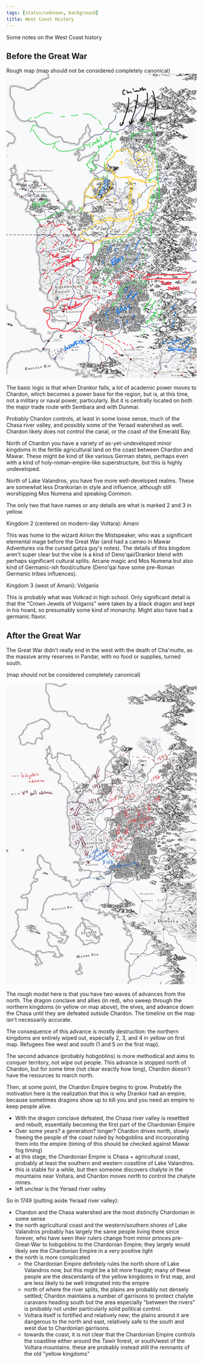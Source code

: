 ```yaml
---
tags: [status/unknown, background]
title: West Coast History
---
```


Some notes on the West Coast history

## Before the Great War

Rough map (map should not be considered completely canonical)
![West Coast History Greatwar](../../assets/west-coast-history-greatwar.png)

The basic logic is that when Drankor falls, a lot of academic power moves to Chardon, which becomes a power base for the region, but is, at this time, not a military or naval power, particularly. But it is centrally located on both the major trade route with Sembara and with Dunmar. 

Probably Chardon controls, at least in some loose sense, much of the Chasa river valley, and possibly some of the Yeraad watershed as well. Chardon likely does not control the canal, or the coast of the Emerald Bay. 

North of Chardon you have a variety of as-yet-undeveloped minor kingdoms in the fertile agricultural land on the coast between Chardon and Mawar. These might be kind of like various German states, perhaps even with a kind of holy-roman-empire-like superstructure, but this is highly undeveloped. 

North of Lake Valandros, you have five more well-developed realms. These are somewhat less Drankorian in style and influence, although still worshipping Mos Numena and speaking Common. 

The only two that have names or any details are what is marked 2 and 3 in yellow.

Kingdom 2 (centered on modern-day Voltara): Amani

This was home to the wizard Airion the Mistspeaker, who was a significant elemental mage before the Great War (and had a cameo in Mawar Adventures via the cursed gatza guy's notes). The details of this kingdom aren't super clear but the vibe is a kind of Deno'qai/Drankor blend with perhaps significant cultural splits. Arcane magic and Mos Numena but also kind of Germanic-ish food/culture (Deno'qai have some pre-Roman Germanic tribes influences).

Kingdom 3 (west of Amani): Volganis

This is probably what was Volkrad in high school. Only significant detail is that the "Crown Jewels of Volganis" were taken by a black dragon and kept in his hoard, so presumably some kind of monarchy. Might also have had a germanic flavor. 

## After the Great War

The Great War didn't really end in the west with the death of Cha'mutte, as the massive army reserves in Pandar, with no food or supplies, turned south. 

(map should not be considered completely canonical)

![Chardon Expansion Bloodyears](../../assets/chardon-expansion-bloodyears.jpg)

The rough model here is that you have two waves of advances from the north. The dragon conclave and allies (in red), who sweep through the northern kingdoms (in yellow on map above), the elves, and advance down the Chasa until they are defeated outside Chardon. The timeline on the map isn't necessarily accurate. 

The consequence of this advance is mostly destruction: the northern kingdoms are entirely wiped out, especially 2, 3, and 4 in yellow on first map. Refugees flee west and south (1 and 5 on the first map).

The second advance (probably hobgoblins) is more methodical and aims to conquer territory, not wipe out people. This advance is stopped north of Chardon, but for some time (not clear exactly how long), Chardon doesn't have the resources to march north. 

Then, at some point, the Chardon Empire begins to grow. Probably the motivation here is the realization that this is why Drankor had an empire, because sometimes dragons show up to kill you and you need an empire to keep people alive. 
- With the dragon conclave defeated, the Chasa river valley is resettled and rebuilt, essentially becoming the first part of the Chardonian Empire
- Over some years? a generation? longer? Chardon drives north, slowly freeing the people of the coast ruled by hobgoblins and incorporating them into the empire (timing of this should be checked against Mawar fog timing)
- at this stage, the Chardonian Empire is Chasa + agricultural coast, probably at least the southern and western coastline of Lake Valandros.
- this is stable for a while, but then someone discovers chalyte in the mountains near Voltara, and Chardon moves north to control the chalyte mines. 
- left unclear is the Yeraad river valley

So in 1749 (putting aside Yeraad river valley):
- Chardon and the Chasa watershed are the most distinctly Chardonian in some sense
- the north agricultural coast and the western/southern shores of Lake Valandros probably has largely the same people living there since forever, who have seen their rulers change from minor princes pre-Great-War to hobgoblins to the Chardonian Empire; they largely would likely see the Chardonian Empire in a very positive light
- the north is more complicated
	- the Chardonian Empire definitely rules the north shore of Lake Valandros now, but this might be a bit more fraught; many of these people are the descendants of the yellow kingdoms in first map, and are less likely to be well integrated into the empire
	- north of where the river splits, the plains are probably not densely settled; Chardon maintains a number of garrisons to protect chalyte caravans heading south but the area especially "between the rivers" is probably not under particularly solid political control.
	- Voltara itself is fortified and relatively new; the plains around it are dangerous to the north and east, relatively safe to the south and west due to Chardonian garrisons. 
	- towards the coast, it is not clear that the Chardonian Empire controls the coastline either around the Tawir forest, or south/west of the Voltara mountains. these are probably instead still the remnants of the old "yellow kingdoms"